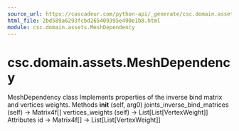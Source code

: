 ```yaml
---
source_url: https://cascadeur.com/python-api/_generate/csc.domain.assets.MeshDependency.html
html_file: 2bd589a6293fcbd265409395e490e1b8.html
module: csc.domain.assets.MeshDependency
---
```


# csc.domain.assets.MeshDependency 

MeshDependency class Implements properties of the inverse bind matrix and vertices weights. Methods __init__ (self, arg0) joints_inverse_bind_matrices (self) -> Matrix4f[] vertices_weights (self) -> List[List[VertexWeight]] Attributes id -> Matrix4f[] -> List[List[VertexWeight]]